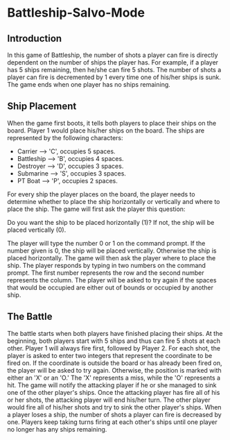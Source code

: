 # Battleship-Salvo-Mode

## Introduction

In this game of Battleship, the number of shots a player can fire is directly dependent on the number of ships the player has. For example, if a player has 5 ships remaining, then he/she can fire 5 shots. The number of shots a player can fire is decremented by 1 every time one of his/her ships is sunk. The game ends when one player has no ships remaining. 

## Ship Placement

When the game first boots, it tells both players to place their ships on the board. Player 1 would place his/her ships on the board. The ships are represented by the following characters:

- Carrier --> 'C', occupies 5 spaces.
- Battleship --> 'B', occupies 4 spaces.
- Destroyer --> 'D', occupies 3 spaces. 
- Submarine --> 'S', occupies 3 spaces.
- PT Boat --> 'P', occupies 2 spaces.

For every ship the player places on the board, the player needs to determine whether to place the ship horizontally or vertically and where to place the ship. The game will first ask the player this question:

Do you want the ship to be placed horizontally (1)? If not, the ship will be placed vertically (0).

The player will type the number 0 or 1 on the command prompt. If the number given is 0, the ship will be placed vertically. Otherwise the ship is placed horizontally. The game will then ask the player where to place the ship. The player responds by typing in two numbers on the command prompt. The first number represents the row and the second number represents the column. The player will be asked to try again if the spaces that would be occupied are either out of bounds or occupied by another ship. 

## The Battle

The battle starts when both players have finished placing their ships. At the beginning, both players start with 5 ships and thus can fire 5 shots at each other. Player 1 will always fire first, followed by Player 2. For each shot, the player is asked to enter two integers that represent the coordinate to be fired on. If the coordinate is outside the board or has already been fired on, the player will be asked to try again. Otherwise, the position is marked with either an 'X' or an 'O.' The 'X' represents a miss, while the 'O' represents a hit. The game will notify the attacking player if he or she managed to sink one of the other player's ships. Once the attacking player has fire all of his or her shots, the attacking player will end his/her turn. The other player would fire all of his/her shots and try to sink the other player's ships. When a player loses a ship, the number of shots a player can fire is decreased by one. Players keep taking turns firing at each other's ships until one player no longer has any ships remaining. 
